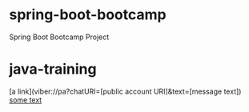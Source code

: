 # spring-boot-bootcamp
Spring Boot Bootcamp Project
# java-training
[a link](viber://pa?chatURI=[public account URI]&text=[message text])
<a href="viber://pa?chatURI=[public account URI]&text=[message text]"> some text </a>
